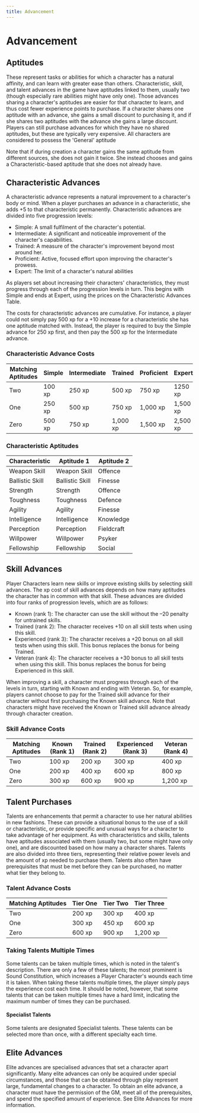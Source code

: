 ```yaml
---
title: Advancement
---
```

# Advancement

## Aptitudes

These represent tasks or abilities for which a character has a natural affinity, and can learn with greater ease than others. Characteristic, skill, and talent advances in the game have aptitudes linked to them, usually two \(though especially rare abilities might have only one\). Those advances sharing a character's aptitudes are easier for that character to learn, and thus cost fewer experience points to purchase. If a character shares one aptitude with an advance, she gains a small discount to purchasing it, and if she shares two aptitudes with the advance she gains a large discount. Players can still purchase advances for which they have no shared aptitudes, but these are typically very expensive. All characters are considered to possess the 'General' aptitude

Note that if during creation a character gains the same aptitude from different sources, she does not gain it twice. She instead chooses and gains a Characteristic\-based aptitude that she does not already have.

## Characteristic Advances

A characteristic advance represents a natural improvement to a character's body or mind. When a player purchases an advance in a characteristic, she adds \+5 to that characteristic permanently. Characteristic advances are divided into five progression levels:

- Simple: A small fulfilment of the character's potential.
- Intermediate: A significant and noticeable improvement of the character's capabilities.
- Trained: A measure of the character's improvement beyond most around her.
- Proficient: Active, focused effort upon improving the character's prowess.
- Expert: The limit of a character's natural abilities

As players set about increasing their characters' characteristics, they must progress through each of the progression levels in turn. This begins with Simple and ends at Expert, using the prices on the Characteristic Advances Table.

The costs for characteristic advances are cumulative. For instance, a player could not simply pay 500 xp for a \+10 increase for a characteristic she has one aptitude matched with. Instead, the player is required to buy the Simple advance for 250 xp first, and then pay the 500 xp for the Intermediate advance.

### Characteristic Advance Costs
Matching Aptitudes| Simple| Intermediate| Trained| Proficient| Expert 
------------------|------|------------|--------|----------|--------
Two               |100 xp|250 xp      |500 xp  |750 xp    |1250 xp 
One               |250 xp|500 xp      |750 xp  |1,000 xp  |1,500 xp
Zero              |500 xp|750 xp      |1,000 xp|1,500 xp  |2,500 xp

### Characteristic Aptitudes
Characteristic |Aptitude 1     |Aptitude 2
---------------|---------------|----------
Weapon Skill   |Weapon Skill   |Offence   
Ballistic Skill|Ballistic Skill|Finesse   
Strength       |Strength       |Offence   
Toughness      |Toughness      |Defence   
Agility        |Agility        |Finesse   
Intelligence   |Intelligence   |Knowledge 
Perception     |Perception     |Fieldcraft
Willpower      |Willpower      |Psyker    
Fellowship     |Fellowship     |Social    

## Skill Advances

Player Characters learn new skills or improve existing skills by selecting skill advances. The xp cost of skill advances depends on how many aptitudes the character has in common with that skill. These advances are divided into four ranks of progression levels, which are as follows:

- Known \(rank 1\): The character can use the skill without the –20 penalty for untrained skills.
- Trained \(rank 2\): The character receives \+10 on all skill tests when using this skill.
- Experienced \(rank 3\): The character receives a \+20 bonus on all skill tests when using this skill. This bonus replaces the bonus for being Trained.
- Veteran \(rank 4\): The character receives a \+30 bonus to all skill tests when using this skill. This bonus replaces the bonus for being Experienced in this skill.

When improving a skill, a character must progress through each of the levels in turn, starting with Known and ending with Veteran. So, for example, players cannot choose to pay for the Trained skill advance for their character without first purchasing the Known skill advance. Note that characters might have received the Known or Trained skill advance already through character creation.

### Skill Advance Costs
Matching Aptitudes| Known (Rank 1)| Trained (Rank 2)| Experienced (Rank 3)| Veteran (Rank 4)
------------------|--------------|----------------|--------------------|----------------
Two               |100 xp        |200 xp          |300 xp              |400 xp          
One               |200 xp        |400 xp          |600 xp              |800 xp          
Zero              |300 xp        |600 xp          |900 xp              |1,200 xp        

## Talent Purchases

Talents are enhancements that permit a character to use her natural abilities in new fashions. These can provide a situational bonus to the use of a skill or characteristic, or provide specific and unusual ways for a character to take advantage of her equipment. As with characteristics and skills, talents have aptitudes associated with them \(usually two, but some might have only one\), and are discounted based on how many a character shares. Talents are also divided into three tiers, representing their relative power levels and the amount of xp needed to purchase them. Talents also often have prerequisites that must be met before they can be purchased, no matter what tier they belong to.

### Talent Advance Costs
Matching Aptitudes| Tier One| Tier Two| Tier Three
------------------|--------|--------|----------
Two               |200 xp  |300 xp  |400 xp    
One               |300 xp  |450 xp  |600 xp    
Zero              |600 xp  |900 xp  |1,200 xp  

### Taking Talents Multiple Times

Some talents can be taken multiple times, which is noted in the talent's description. There are only a few of these talents; the most prominent is Sound Constitution, which increases a Player Character's wounds each time it is taken. When taking these talents multiple times, the player simply pays the experience cost each time. It should be noted, however, that some talents that can be taken multiple times have a hard limit, indicating the maximum number of times they can be purchased.

#### Specialist Talents

Some talents are designated Specialist talents. These talents can be selected more than once, with a different specialty each time.

## Elite Advances

Elite advances are specialised advances that set a character apart significantly. Many elite advances can only be acquired under special circumstances, and those that can be obtained through play represent large, fundamental changes to a character. To obtain an elite advance, a character must have the permission of the GM, meet all of the prerequisites, and spend the specified amount of experience. See Elite Advances for more information.
